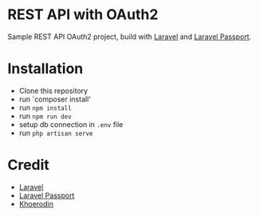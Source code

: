 # REST API with OAuth2
Sample REST API OAuth2 project, build with [Laravel](https://laravel.com) and [Laravel Passport](https://laravel.com/docs/passport).

# Installation
- Clone this repository
- run `composer install'
- run `npm install`
- run `npm run dev`
- setup db connection in `.env` file
- run `php artisan serve`

# Credit
- [Laravel](https://laravel.com)
- [Laravel Passport](https://laravel.com/docs/passport)
- [Khoerodin](https://khoerodin.id)